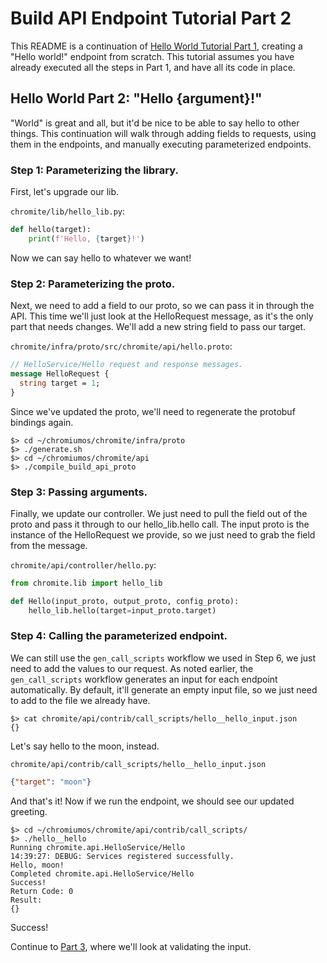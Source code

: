 # Build API Endpoint Tutorial Part 2

This README is a continuation of
[Hello World Tutorial Part 1](1_hello_world.md),
creating a "Hello world!" endpoint from scratch.
This tutorial assumes you have already executed all the steps in Part 1, and
have all its code in place.

## Hello World Part 2: "Hello {argument}!"

"World" is great and all, but it'd be nice to be able to say hello to other
things.
This continuation will walk through adding fields to requests, using them in
the endpoints, and manually executing parameterized endpoints.

### Step 1: Parameterizing the library.

First, let's upgrade our lib.

`chromite/lib/hello_lib.py`:
````python
def hello(target):
    print(f'Hello, {target}!')
````

Now we can say hello to whatever we want!

### Step 2: Parameterizing the proto.

Next, we need to add a field to our proto, so we can pass it in through the API.
This time we'll just look at the HelloRequest message, as it's the only
part that needs changes.
We'll add a new string field to pass our target.

`chromite/infra/proto/src/chromite/api/hello.proto`:
```protobuf
// HelloService/Hello request and response messages.
message HelloRequest {
  string target = 1;
}
```

Since we've updated the proto, we'll need to regenerate the protobuf bindings
again.

```shell script
$> cd ~/chromiumos/chromite/infra/proto
$> ./generate.sh
$> cd ~/chromiumos/chromite/api
$> ./compile_build_api_proto
```

### Step 3: Passing arguments.

Finally, we update our controller.
We just need to pull the field out of the proto and pass it through to our
hello_lib.hello call.
The input proto is the instance of the HelloRequest we provide, so we just need
to grab the field from the message.

`chromite/api/controller/hello.py`:
```python
from chromite.lib import hello_lib

def Hello(input_proto, output_proto, config_proto):
    hello_lib.hello(target=input_proto.target)
```

### Step 4: Calling the parameterized endpoint.

We can still use the `gen_call_scripts` workflow we used in Step 6, we just
need to add the values to our request.
As noted earlier, the `gen_call_scripts` workflow generates an input for each
endpoint automatically.
By default, it'll generate an empty input file, so we just need to add to the
file we already have.

```shell script
$> cat chromite/api/contrib/call_scripts/hello__hello_input.json
{}
```

Let's say hello to the moon, instead.

`chromite/api/contrib/call_scripts/hello__hello_input.json`
```json
{"target": "moon"}
```

And that's it!
Now if we run the endpoint, we should see our updated greeting.

```shell script
$> cd ~/chromiumos/chromite/api/contrib/call_scripts/
$> ./hello__hello
Running chromite.api.HelloService/Hello
14:39:27: DEBUG: Services registered successfully.
Hello, moon!
Completed chromite.api.HelloService/Hello
Success!
Return Code: 0
Result:
{}
```

Success!

Continue to [Part 3](3_hello_validation.md), where we'll look at validating the
input.
